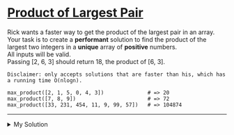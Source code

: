 # [Product of Largest Pair](https://www.codewars.com/kata/5784c89be5553370e000061b)

Rick wants a faster way to get the product of the largest pair in an array. Your task is to create a **performant** solution to find the product of the largest two integers in a **unique** array of **positive** numbers.  
All inputs will be valid.  
Passing \[2, 6, 3\] should return 18, the product of \[6, 3\].

`Disclaimer: only accepts solutions that are faster than his, which has a running time O(nlogn).`

    max_product([2, 1, 5, 0, 4, 3])              # => 20
    max_product([7, 8, 9])                       # => 72
    max_product([33, 231, 454, 11, 9, 99, 57])   # => 104874

---

<details><summary>My Solution</summary>

```js
function maxProduct(a) {
  let max = Math.max(a[0], a[1])
  let secondMax = Math.min(a[0], a[1])

  for (let i = 0; i < a.length; i++) {
    if (a[i] > max) {
      secondMax = max
      max = a[i]
    } else if (a[i] > secondMax) secondMax = a[i]
  }

  return max * secondMax
}
```

</details>
